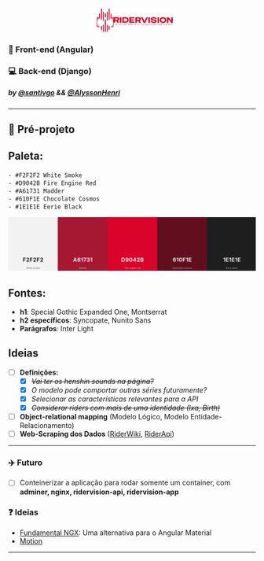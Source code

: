 <p align="center" width="100%">
    <img width="33%" src="https://raw.githubusercontent.com/santivgo/ridervision/refs/heads/main/pre-projeto/ref-images/assets/ridervision-logo-colored.png"> 
</p>

### 🎨 Front-end (Angular)
### :computer: Back-end (Django)
##### by [@santivgo](github.com/santivgo) && [@AlyssonHenri](github.com/AlyssonHenri)
---
## :pencil: Pré-projeto 
## Paleta:
    - #F2F2F2 White Smoke
    - #D9042B Fire Engine Red
    - #A61731 Madder
    - #610F1E Chocolate Cosmos
    - #1E1E1E Eerie Black

![palette](https://raw.githubusercontent.com/santivgo/ridervision/refs/heads/main/pre-projeto/ref-images/palette.png)

## Fontes:
  -  **h1**: Special Gothic Expanded One, Montserrat
  -  **h2 específicos**: Syncopate, Nunito Sans
  -  **Parágrafos**: Inter Light 
## Ideias
- [ ] **Definições:**
    - [x] ~~*Vai ter os henshin sounds na página?*~~
    - [x] *O modelo pode comportar outras séries futuramente?*
    - [x] *Selecionar as características relevantes para a API*
    - [x] ~~*Considerar riders com mais de uma identidade (Ixa, Birth)*~~
- [ ] **Object-relational mapping** (Modelo Lógico, Modelo Entidade-Relacionamento)
- [ ] **Web-Scraping dos Dados** ([RiderWiki](https://kamenrider.fandom.com/pt/wiki/Wiki_Kamen_Rider), [RiderApi](https://riderapi.netlify.app/))
---

### :airplane: Futuro
- [ ] Conteinerizar a aplicação para rodar somente um container, com **adminer, nginx, ridervision-api, ridervision-app**  
### :question: Ideias
- [Fundamental NGX](https://sap.github.io/fundamental-ngx/#/core/home): Uma alternativa para o Angular Material
- [Motion](https://motion.dev)

---
